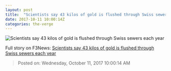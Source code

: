 ```yaml
---
layout: post
title:  "Scientists say 43 kilos of gold is flushed through Swiss sewers each year"
date: 2017-10-11 10:00:14Z
categories: the-verge
---
```


![Scientists say 43 kilos of gold is flushed through Swiss sewers each year](https://cdn0.vox-cdn.com/thumbor/nCzaprcFGFnxcbsVugIDJJdHy2s=/0x104:1000x628/fit-in/1200x630/cdn0.vox-cdn.com/assets/4411701/shutterstock_34673905.jpg)




Full story on F3News: [Scientists say 43 kilos of gold is flushed through Swiss sewers each year](http://www.f3nws.com/n/NJcknE)

> Posted on: Wednesday, October 11, 2017 10:00:14 AM
